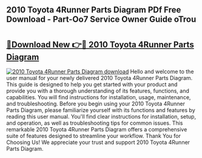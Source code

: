 ## 2010 Toyota 4Runner Parts Diagram PDf Free Download - Part-Oo7 Service Owner Guide oTrou

# <h2><a href="http://dfij0zt.blite.top/?on=2010+Toyota+4Runner+Parts+Diagram">🔗Download New 👉🔴 2010 Toyota 4Runner Parts Diagram</a></h2>

[![2010 Toyota 4Runner Parts Diagram download](https://i.imgur.com/lujVjoI.png)](http://dfij0zt.blite.top/?on=2010+Toyota+4Runner+Parts+Diagram)
Hello and welcome to the user manual for your newly delivered 2010 Toyota 4Runner Parts Diagram. This guide is designed to help you get started with your product and provide you with a thorough understanding of its features, functions, and capabilities. You will find instructions for installation, usage, maintenance, and troubleshooting. Before you begin using your 2010 Toyota 4Runner Parts Diagram, please familiarize yourself with its functions and features by reading this user manual. You'll find clear instructions for installation, setup, and operation, as well as troubleshooting tips for common issues. This remarkable 2010 Toyota 4Runner Parts Diagram offers a comprehensive suite of features designed to streamline your workflow. Thank You for Choosing Us! We appreciate your trust and support 2010 Toyota 4Runner Parts Diagram.
